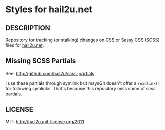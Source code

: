 Styles for hail2u.net
=====================

DESCRIPTION
-----------

Repository for tracking (or stalking) changes on CSS or Sassy CSS (SCSS) files for [hail2u.net](http://hail2u.net/).


Missing SCSS Partials
---------------------

See: http://github.com/hail2u/scss-partials

I use these partials through symlink but msysGit doesn't offer a `readlink()` for following symlinks. That's because this repository miss some of scss partials.


LICENSE
-------

MIT: http://hail2u.mit-license.org/2011
